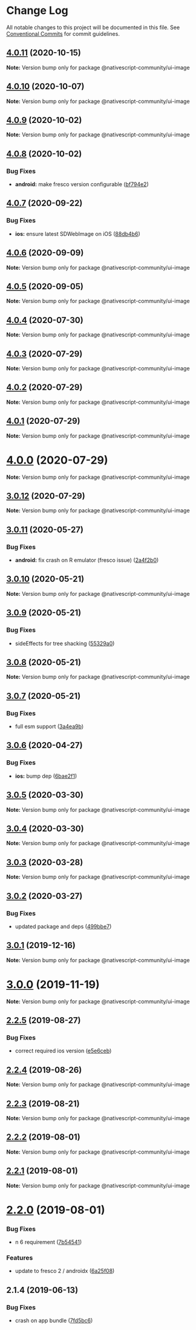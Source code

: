 # Change Log

All notable changes to this project will be documented in this file.
See [Conventional Commits](https://conventionalcommits.org) for commit guidelines.

## [4.0.11](https://github.com/nativescript-community/ui-image/compare/v4.0.10...v4.0.11) (2020-10-15)

**Note:** Version bump only for package @nativescript-community/ui-image





## [4.0.10](https://github.com/nativescript-community/ui-image/compare/v4.0.9...v4.0.10) (2020-10-07)

**Note:** Version bump only for package @nativescript-community/ui-image





## [4.0.9](https://github.com/nativescript-community/ui-image/compare/v4.0.8...v4.0.9) (2020-10-02)

**Note:** Version bump only for package @nativescript-community/ui-image





## [4.0.8](https://github.com/nativescript-community/ui-image/compare/v4.0.7...v4.0.8) (2020-10-02)


### Bug Fixes

* **android:** make fresco version configurable ([bf794e2](https://github.com/nativescript-community/ui-image/commit/bf794e2b9d9d9fd80927d97535f5813069213c35))





## [4.0.7](https://github.com/nativescript-community/ui-image/compare/v4.0.6...v4.0.7) (2020-09-22)


### Bug Fixes

* **ios:** ensure latest SDWebImage on iOS ([88db4b6](https://github.com/nativescript-community/ui-image/commit/88db4b6b99dde9a37df3e490a5416da3c82c00b1))





## [4.0.6](https://github.com/nativescript-community/ui-image/compare/v4.0.5...v4.0.6) (2020-09-09)

**Note:** Version bump only for package @nativescript-community/ui-image





## [4.0.5](https://github.com/nativescript-community/ui-image/compare/v4.0.4...v4.0.5) (2020-09-05)

**Note:** Version bump only for package @nativescript-community/ui-image





## [4.0.4](https://github.com/nativescript-community/ui-image/compare/v4.0.3...v4.0.4) (2020-07-30)

**Note:** Version bump only for package @nativescript-community/ui-image





## [4.0.3](https://github.com/nativescript-community/ui-image/compare/v4.0.2...v4.0.3) (2020-07-29)

**Note:** Version bump only for package @nativescript-community/ui-image





## [4.0.2](https://github.com/nativescript-community/ui-image/compare/v4.0.1...v4.0.2) (2020-07-29)

**Note:** Version bump only for package @nativescript-community/ui-image





## [4.0.1](https://github.com/nativescript-community/ui-image/compare/v4.0.0...v4.0.1) (2020-07-29)

**Note:** Version bump only for package @nativescript-community/ui-image





# [4.0.0](https://github.com/nativescript-community/ui-image/compare/v3.0.12...v4.0.0) (2020-07-29)

**Note:** Version bump only for package @nativescript-community/ui-image





## [3.0.12](https://github.com/nativescript-community/ui-image/compare/v3.0.11...v3.0.12) (2020-07-29)

**Note:** Version bump only for package @nativescript-community/ui-image





## [3.0.11](https://github.com/nativescript-community/ui-image/compare/v3.0.10...v3.0.11) (2020-05-27)


### Bug Fixes

* **android:** fix crash on R emulator (fresco issue) ([2a4f2b0](https://github.com/nativescript-community/ui-image/commit/2a4f2b05c6bfd487bcc708ee5c797eb0d1efe753))





## [3.0.10](https://github.com/nativescript-community/ui-image/compare/v3.0.9...v3.0.10) (2020-05-21)

**Note:** Version bump only for package @nativescript-community/ui-image





## [3.0.9](https://github.com/nativescript-community/ui-image/compare/v3.0.8...v3.0.9) (2020-05-21)


### Bug Fixes

* sideEffects for tree shacking ([55329a0](https://github.com/nativescript-community/ui-image/commit/55329a00fcab2110a99e96497d134ed04c082e02))





## [3.0.8](https://github.com/nativescript-community/ui-image/compare/v3.0.7...v3.0.8) (2020-05-21)

**Note:** Version bump only for package @nativescript-community/ui-image





## [3.0.7](https://github.com/nativescript-community/ui-image/compare/v3.0.6...v3.0.7) (2020-05-21)


### Bug Fixes

* full esm support ([3a4ea9b](https://github.com/nativescript-community/ui-image/commit/3a4ea9be6342313763f7fb2c5bbec57915155721))





## [3.0.6](https://github.com/nativescript-community/ui-image/compare/v3.0.5...v3.0.6) (2020-04-27)


### Bug Fixes

* **ios:** bump dep ([6bae2f1](https://github.com/nativescript-community/ui-image/commit/6bae2f1f0bce88fe216ed89a1e29ef99ee3b2645))





## [3.0.5](https://github.com/nativescript-community/ui-image/compare/v3.0.4...v3.0.5) (2020-03-30)

**Note:** Version bump only for package @nativescript-community/ui-image





## [3.0.4](https://github.com/nativescript-community/ui-image/compare/v3.0.3...v3.0.4) (2020-03-30)

**Note:** Version bump only for package @nativescript-community/ui-image





## [3.0.3](https://github.com/nativescript-community/ui-image/compare/v3.0.2...v3.0.3) (2020-03-28)

**Note:** Version bump only for package @nativescript-community/ui-image





## [3.0.2](https://github.com/nativescript-community/ui-image/compare/v3.0.1...v3.0.2) (2020-03-27)


### Bug Fixes

* updated package and deps ([499bbe7](https://github.com/nativescript-community/ui-image/commit/499bbe79852a2976255c17f2fe3f71180c9c6eaa))





## [3.0.1](https://github.com/nativescript-community/ui-image/compare/v3.0.0...v3.0.1) (2019-12-16)

**Note:** Version bump only for package @nativescript-community/ui-image





# [3.0.0](https://github.com/nativescript-community/ui-image/compare/v2.2.5...v3.0.0) (2019-11-19)

**Note:** Version bump only for package @nativescript-community/ui-image





## [2.2.5](https://github.com/nativescript-community/ui-image/compare/v2.2.4...v2.2.5) (2019-08-27)


### Bug Fixes

* correct required ios version ([e5e6ceb](https://github.com/nativescript-community/ui-image/commit/e5e6ceb))





## [2.2.4](https://github.com/nativescript-community/ui-image/compare/v2.2.3...v2.2.4) (2019-08-26)

**Note:** Version bump only for package @nativescript-community/ui-image





## [2.2.3](https://github.com/nativescript-community/ui-image/compare/v2.2.2...v2.2.3) (2019-08-21)

**Note:** Version bump only for package @nativescript-community/ui-image





## [2.2.2](https://github.com/nativescript-community/ui-image/compare/v2.2.1...v2.2.2) (2019-08-01)

**Note:** Version bump only for package @nativescript-community/ui-image





## [2.2.1](https://github.com/nativescript-community/ui-image/compare/v2.2.0...v2.2.1) (2019-08-01)

**Note:** Version bump only for package @nativescript-community/ui-image





# [2.2.0](https://github.com/nativescript-community/ui-image/compare/v2.1.4...v2.2.0) (2019-08-01)


### Bug Fixes

* n 6 requirement ([7b54541](https://github.com/nativescript-community/ui-image/commit/7b54541))


### Features

* update to fresco 2 / androidx ([6a25f08](https://github.com/nativescript-community/ui-image/commit/6a25f08))





## 2.1.4 (2019-06-13)


### Bug Fixes

* crash on app bundle ([7fd5bc6](https://github.com/nativescript-community/ui-image/commit/7fd5bc6))
